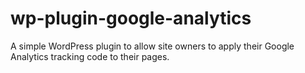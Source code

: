 # wp-plugin-google-analytics
A simple WordPress plugin to allow site owners to apply their Google Analytics tracking code to their pages.
